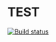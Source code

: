 # TEST
[![Build status](https://ci.appveyor.com/api/projects/status/y48dof1sud48youq?svg=true)](https://ci.appveyor.com/project/AlexkrasRoss/unittest)